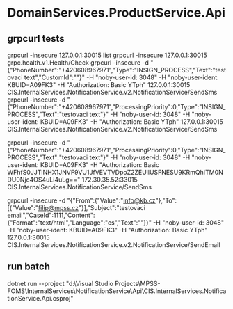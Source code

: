 ﻿# DomainServices.ProductService.Api

## grpcurl tests
grpcurl -insecure 127.0.0.1:30015 list
grpcurl -insecure 127.0.0.1:30015 grpc.health.v1.Health/Check
grpcurl -insecure -d "{\"PhoneNumber\":\"+420608967971\",\"Type\":\"INSIGN_PROCESS\",\"Text\":\"testovaci text\",\"CustomId\":\"\"}" -H "noby-user-id: 3048" -H "noby-user-ident: KBUID=A09FK3" -H "Authorization: Basic YTph" 127.0.0.1:30015 CIS.InternalServices.NotificationService.v2.NotificationService/SendSms
grpcurl -insecure -d "{\"PhoneNumber\":\"+420608967971\",\"ProcessingPriority\":0,\"Type\":\"INSIGN_PROCESS\",\"Text\":\"testovaci text\"}" -H "noby-user-id: 3048" -H "noby-user-ident: KBUID=A09FK3" -H "Authorization: Basic YTph" 127.0.0.1:30015 CIS.InternalServices.NotificationService.v2.NotificationService/SendSms

grpcurl -insecure -d "{\"PhoneNumber\":\"+420608967971\",\"ProcessingPriority\":0,\"Type\":\"INSIGN_PROCESS\",\"Text\":\"testovaci text\"}" -H "noby-user-id: 3048" -H "noby-user-ident: KBUID=A09FK3" -H "Authorization: Basic WFhfS0JJTlNHX1JNVF9VU1JfVEVTVDpoZ2ZEUllUSFNESU9KRmQhITM0NDU0Njc4OS4uLi4uLg==" 172.30.35.52:33015 CIS.InternalServices.NotificationService/SendSms

grpcurl -insecure -d "{\"From\":{\"Value\":\"info@kb.cz\"},\"To\":[{\"Value\":\"filip@mpss.cz\"}],\"Subject\":\"testovaci email\",\"CaseId\":1111,\"Content\":{\"Format\":\"text/html\",\"Language\":\"cs\",\"Text\":\"\"}}" -H "noby-user-id: 3048" -H "noby-user-ident: KBUID=A09FK3" -H "Authorization: Basic YTph" 127.0.0.1:30015 CIS.InternalServices.NotificationService.v2.NotificationService/SendEmail

## run batch
dotnet run --project "d:\Visual Studio Projects\MPSS-FOMS\InternalServices\NotificationService\Api\CIS.InternalServices.NotificationService.Api.csproj"
